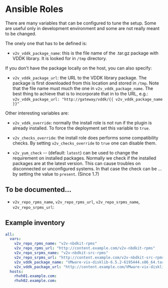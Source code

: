 # Ansible Roles

There are many variables that can be configured to tune the setup.
Some are useful only in development environment and some are not really meant
to be changed.

The onely one that has to be defined is:

* `v2v_vddk_package_name`: this is the file name of the .tar.gz package with
  VDDK library. It is looked for in `/tmp` directory.

If you don't have the package locally on the host, you can also specify:

* `v2v_vddk_package_url`: the URL to the VDDK library package. The package is
  first downloaded from this location and stored in `/tmp`. Note that the file
  name must much the one in `v2v_vddk_package_name`. The best thing to achieve
  that is to incorporate that in to the URL, e.g.:
  `v2v_vddk_package_url: "http://gateway/vddk/{{ v2v_vddk_package_name }}"`

Other interesting variables are:

* `v2v_vddk_override`: normally the install role is not run if the plugin is
  already installed. To force the deployment set this variable to `true`.

* `v2v_checks_override`: the install role does performs some compatibility
  checks. By setting `v2v_checks_override` to `true` one can disable them.

* `v2v_yum_check` -- (default: `latest`) can be used to change the requirement
  on installed packages. Normally we check if the installed packages are at the
  latest version. This can cause troubles on disconnected  or unconfigured
  systems. In that case the check can be ... by setting the value to `present`.
  (Since 1.7)

## To be documented...

* `v2v_repo_rpms_name`, `v2v_repo_rpms_url`, `v2v_repo_srpms_name`,
  `v2v_repo_srpms_url`:

## Example inventory

```yaml
all:
  vars:
    v2v_repo_rpms_name: "v2v-nbdkit-rpms"
    v2v_repo_rpms_url: "http://content.example.com/v2v-nbdkit-rpms"
    v2v_repo_srpms_name: "v2v-nbdkit-src-rpms"
    v2v_repo_srpms_url: "http://content.example.com/v2v-nbdkit-src-rpms"
    v2v_vddk_package_name: "VMware-vix-disklib-6.5.2-6195444.x86_64.tar.gz"
    v2v_vddk_package_url: "http://content.example.com/VMware-vix-disklib-6.5.2-6195444.x86_64.tar.gz"
  hosts:
    rhvh01.example.com:
    rhvh02.example.com:
```
